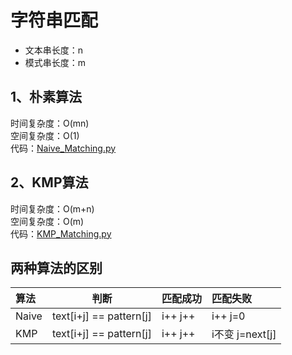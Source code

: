 # 字符串匹配

- 文本串长度：n
- 模式串长度：m

## 1、朴素算法
时间复杂度：O(mn)  
空间复杂度：O(1)  
代码：[Naive_Matching.py](Code/Naive_Matching.py)

## 2、KMP算法
时间复杂度：O(m+n)  
空间复杂度：O(m)  
代码：[KMP_Matching.py](Code/KMP_Matching.py)

## 两种算法的区别

| 算法  | 判断                    | 匹配成功 | 匹配失败        |
| :---  | :---:                   | :---     | :---            |
| Naive | text[i+j] == pattern[j] | i++  j++ | i++   j=0       |
| KMP   | text[i+j] == pattern[j] | i++  j++ | i不变 j=next[j] |
